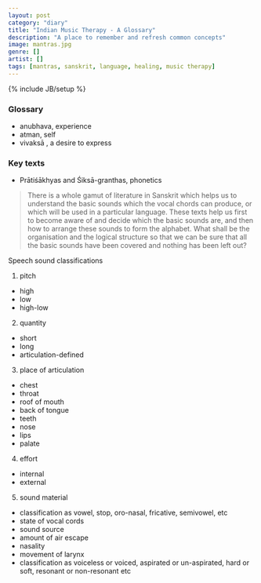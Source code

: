 ```yaml
---
layout: post
category: "diary"
title: "Indian Music Therapy - A Glossary"
description: "A place to remember and refresh common concepts"
image: mantras.jpg
genre: []
artist: []
tags: [mantras, sanskrit, language, healing, music therapy]
---
```

{% include JB/setup %}

<h3>Glossary</h3>

- anubhava, experience
- atman, self
- vivaksā , a desire to express

<h3>Key texts</h3>

- Prātiśākhyas and Śiksā-granthas, phonetics

<blockquote>
<p>
There is a whole gamut of literature in Sanskrit which
helps us to understand the basic sounds which the vocal chords can produce, or
which will be used in a particular language. These texts help us first to become aware
of and decide which the basic sounds are, and then how to arrange these sounds to
form the alphabet. What shall be the organisation and the logical structure so that we
can be sure that all the basic sounds have been covered and nothing has been left
out?
</p>
</blockquote>

<p>Speech sound classifications</p>

1. pitch
- high
- low
- high-low


2. quantity
- short
- long
- articulation-defined


3. place of articulation
- chest
- throat
- roof of mouth
- back of tongue
- teeth
- nose
- lips
- palate


4. effort
- internal
- external


5. sound material
- classification as vowel, stop, oro-nasal, fricative, semivowel, etc
- state of vocal cords
- sound source
- amount of air escape
- nasality
- movement of larynx
- classification as voiceless or voiced, aspirated or un-aspirated, hard or soft, resonant or non-resonant etc


